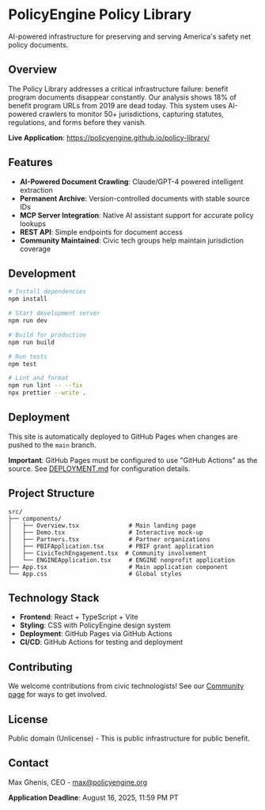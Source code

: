 # PolicyEngine Policy Library

AI-powered infrastructure for preserving and serving America's safety net policy documents.

## Overview

The Policy Library addresses a critical infrastructure failure: benefit program documents disappear constantly. Our analysis shows 18% of benefit program URLs from 2019 are dead today. This system uses AI-powered crawlers to monitor 50+ jurisdictions, capturing statutes, regulations, and forms before they vanish.

**Live Application**: https://policyengine.github.io/policy-library/

## Features

- **AI-Powered Document Crawling**: Claude/GPT-4 powered intelligent extraction
- **Permanent Archive**: Version-controlled documents with stable source IDs
- **MCP Server Integration**: Native AI assistant support for accurate policy lookups
- **REST API**: Simple endpoints for document access
- **Community Maintained**: Civic tech groups help maintain jurisdiction coverage

## Development

```bash
# Install dependencies
npm install

# Start development server
npm run dev

# Build for production
npm run build

# Run tests
npm test

# Lint and format
npm run lint -- --fix
npx prettier --write .
```

## Deployment

This site is automatically deployed to GitHub Pages when changes are pushed to the `main` branch.

**Important**: GitHub Pages must be configured to use "GitHub Actions" as the source. See [DEPLOYMENT.md](DEPLOYMENT.md) for configuration details.

## Project Structure

```
src/
├── components/
│   ├── Overview.tsx              # Main landing page
│   ├── Demo.tsx                  # Interactive mock-up
│   ├── Partners.tsx              # Partner organizations
│   ├── PBIFApplication.tsx       # PBIF grant application
│   ├── CivicTechEngagement.tsx  # Community involvement
│   └── ENGINEApplication.tsx     # ENGINE nonprofit application
├── App.tsx                       # Main application component
└── App.css                       # Global styles
```

## Technology Stack

- **Frontend**: React + TypeScript + Vite
- **Styling**: CSS with PolicyEngine design system
- **Deployment**: GitHub Pages via GitHub Actions
- **CI/CD**: GitHub Actions for testing and deployment

## Contributing

We welcome contributions from civic technologists! See our [Community page](https://policyengine.github.io/policy-library/#civic-tech) for ways to get involved.

## License

Public domain (Unlicense) - This is public infrastructure for public benefit.

## Contact

Max Ghenis, CEO - max@policyengine.org

**Application Deadline**: August 16, 2025, 11:59 PM PT